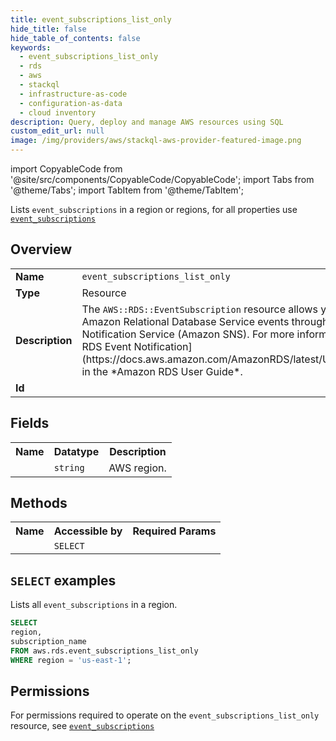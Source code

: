 ```yaml
---
title: event_subscriptions_list_only
hide_title: false
hide_table_of_contents: false
keywords:
  - event_subscriptions_list_only
  - rds
  - aws
  - stackql
  - infrastructure-as-code
  - configuration-as-data
  - cloud inventory
description: Query, deploy and manage AWS resources using SQL
custom_edit_url: null
image: /img/providers/aws/stackql-aws-provider-featured-image.png
---
```


import CopyableCode from '@site/src/components/CopyableCode/CopyableCode';
import Tabs from '@theme/Tabs';
import TabItem from '@theme/TabItem';

Lists <code>event_subscriptions</code> in a region or regions, for all properties use <a href="/providers/aws/serviceName/event_subscriptions/"><code>event_subscriptions</code></a>

## Overview
<table><tbody>
<tr><td><b>Name</b></td><td><code>event_subscriptions_list_only</code></td></tr>
<tr><td><b>Type</b></td><td>Resource</td></tr>
<tr><td><b>Description</b></td><td>The <code>AWS::RDS::EventSubscription</code> resource allows you to receive notifications for Amazon Relational Database Service events through the Amazon Simple Notification Service (Amazon SNS). For more information, see &#91;Using Amazon RDS Event Notification&#93;(https://docs.aws.amazon.com/AmazonRDS/latest/UserGuide/USER_Events.html) in the *Amazon RDS User Guide*.</td></tr>
<tr><td><b>Id</b></td><td><CopyableCode code="aws.rds.event_subscriptions_list_only" /></td></tr>
</tbody></table>

## Fields
<table><tbody><tr><th>Name</th><th>Datatype</th><th>Description</th></tr><tr><td><CopyableCode code="region" /></td><td><code>string</code></td><td>AWS region.</td></tr>
</tbody></table>

## Methods

<table><tbody>
  <tr>
    <th>Name</th>
    <th>Accessible by</th>
    <th>Required Params</th>
  </tr>
  <tr>
    <td><CopyableCode code="list_resources" /></td>
    <td><code>SELECT</code></td>
    <td><CopyableCode code="region" /></td>
  </tr>
</tbody></table>

## `SELECT` examples
Lists all <code>event_subscriptions</code> in a region.
```sql
SELECT
region,
subscription_name
FROM aws.rds.event_subscriptions_list_only
WHERE region = 'us-east-1';
```


## Permissions

For permissions required to operate on the <code>event_subscriptions_list_only</code> resource, see <a href="/providers/aws/rds/event_subscriptions/#permissions"><code>event_subscriptions</code></a>

